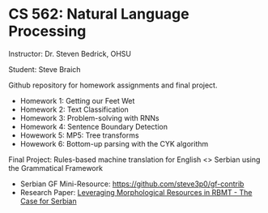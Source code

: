 # CS 562: Natural  Language Processing #
Instructor: Dr. Steven Bedrick, OHSU

Student: Steve Braich 

Github repository for homework assignments and final project.

* Homework 1: Getting our Feet Wet
* Homework 2: Text Classification
* Homework 3: Problem-solving with RNNs
* Homework 4: Sentence Boundary Detection
* Howework 5: MP5: Tree transforms
* Howework 6: Bottom-up parsing with the CYK algorithm

Final Project: Rules-based machine translation for English <> Serbian using the Grammatical Framework
* Serbian GF Mini-Resource: https://github.com/steve3p0/gf-contrib
* Research Paper: [Leveraging Morphological Resources in RBMT - The Case for Serbian](https://github.com/steve3p0/cs562/blob/master/Leveraging%20Morphological%20Resources%20in%20RBMT%20-%20The%20Case%20for%20Serbian.pdf)

